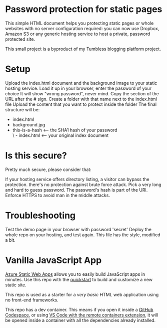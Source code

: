 # Password protection for static pages
This simple HTML document helps you protecting static pages or whole websites with no server configuration required: you can now use Dropbox, Amazon S3 or any generic hosting service to host a private, password protected site.

This small project is a byproduct of my Tumbless blogging platform project.

# Setup
Upload the index.html document and the background image to your static hosting service.
Load it up in your browser, enter the password of your choice
It will show "wrong password", never mind. Copy the section of the URL after the # sign.
Create a folder with that name next to the index.html file
Upload the content that you want to protect inside the folder
The final structure will be:

- index.html
- background.jpg
- this-is-a-hash      <-- the SHA1 hash of your password               
  \ - index.html      <-- your original index document
# Is this secure?
Pretty much secure, please consider that:

If your hosting service offers directory listing, a visitor can bypass the protection.
there's no protection against brute force attack. Pick a very long and hard to guess password.
The password's hash is part of the URI. Enforce HTTPS to avoid man in the middle attacks.
# Troubleshooting
Test the demo page in your browser with password 'secret'
Deploy the whole repo on your hosting, and test again.
This file has the style, modified a bit.

# Vanilla JavaScript App
[Azure Static Web Apps](https://docs.microsoft.com/azure/static-web-apps/overview) allows you to easily build JavaScript apps in minutes. Use this repo with the [quickstart](https://docs.microsoft.com/azure/static-web-apps/getting-started?tabs=vanilla-javascript) to build and customize a new static site.

This repo is used as a starter for a _very basic_ HTML web application using no front-end frameworks.

This repo has a dev container. This means if you open it inside a [GitHub Codespace](https://github.com/features/codespaces), or using [VS Code with the remote containers extension](https://code.visualstudio.com/docs/remote/containers), it will be opened inside a container with all the dependencies already installed.
